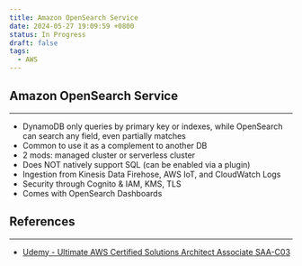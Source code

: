 ```yaml
---
title: Amazon OpenSearch Service
date: 2024-05-27 19:09:59 +0800
status: In Progress
draft: false
tags:
  - AWS
---
```

## Amazon OpenSearch Service
---
- DynamoDB only queries by primary key or indexes, while OpenSearch can search any field, even partially matches
- Common to use it as a complement to another DB
- 2 mods: managed cluster or serverless cluster
- Does NOT natively support SQL (can be enabled via a plugin)
- Ingestion from Kinesis Data Firehose, AWS IoT, and CloudWatch Logs
- Security through Cognito & IAM, KMS, TLS
- Comes with OpenSearch Dashboards

## References
---
- [Udemy - Ultimate AWS Certified Solutions Architect Associate SAA-C03](https://www.udemy.com/course/aws-certified-solutions-architect-associate-saa-c03)
